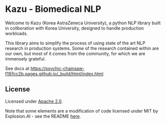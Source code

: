 # Kazu - Biomedical NLP

Welcome to Kazu (Korea AstraZeneca University), a python NLP library built in collboration with Korea University,
designed to handle production workloads.

This library aims to simplify the process of using state of the art NLP research in production systems. Some of the 
research contained within are our own, but most of it comes from the community, for which we are immensely grateful.

See docs at https://psychic-chainsaw-f197cc2b.pages.github.io/_build/html/index.html

## License

Licensed under [Apache 2.0](LICENSE).

Note that some elements are a modification of code licensed under MIT by Explosion.AI - see the README [here](kazu/modelling/ontology_matching/README.md).
